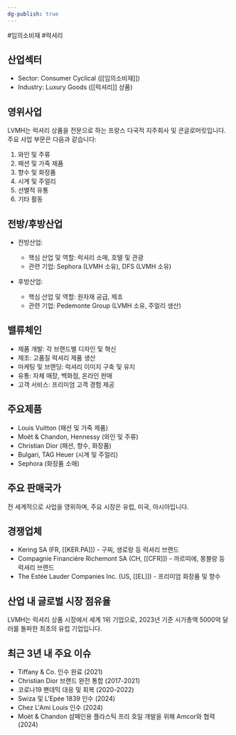 ```yaml
---
dg-publish: true
---
```

#임의소비재 #럭셔리 


## 산업섹터

- Sector: Consumer Cyclical ([[임의소비재]])
- Industry: Luxury Goods ([[럭셔리]] 상품)

## 영위사업

LVMH는 럭셔리 상품을 전문으로 하는 프랑스 다국적 지주회사 및 콘글로머릿입니다. 주요 사업 부문은 다음과 같습니다:

1. 와인 및 주류
2. 패션 및 가죽 제품
3. 향수 및 화장품
4. 시계 및 주얼리
5. 선별적 유통
6. 기타 활동

## 전방/후방산업

- 전방산업:
    
    - 핵심 산업 및 역할: 럭셔리 소매, 호텔 및 관광
    - 관련 기업: Sephora (LVMH 소유), DFS (LVMH 소유)
    
- 후방산업:
    
    - 핵심 산업 및 역할: 원자재 공급, 제조
    - 관련 기업: Pedemonte Group (LVMH 소유, 주얼리 생산)

## 밸류체인

- 제품 개발: 각 브랜드별 디자인 및 혁신
- 제조: 고품질 럭셔리 제품 생산
- 마케팅 및 브랜딩: 럭셔리 이미지 구축 및 유지
- 유통: 자체 매장, 백화점, 온라인 판매
- 고객 서비스: 프리미엄 고객 경험 제공

## 주요제품

- Louis Vuitton (패션 및 가죽 제품)
- Moët & Chandon, Hennessy (와인 및 주류)
- Christian Dior (패션, 향수, 화장품)
- Bulgari, TAG Heuer (시계 및 주얼리)
- Sephora (화장품 소매)

## 주요 판매국가

전 세계적으로 사업을 영위하며, 주요 시장은 유럽, 미국, 아시아입니다.

## 경쟁업체

- Kering SA (FR, [[KER.PA]]) - 구찌, 생로랑 등 럭셔리 브랜드
- Compagnie Financière Richemont SA (CH, [[CFR]]) - 까르띠에, 몽블랑 등 럭셔리 브랜드
- The Estée Lauder Companies Inc. (US, [[EL]]) - 프리미엄 화장품 및 향수

## 산업 내 글로벌 시장 점유율

LVMH는 럭셔리 상품 시장에서 세계 1위 기업으로, 2023년 기준 시가총액 5000억 달러를 돌파한 최초의 유럽 기업입니다.

## 최근 3년 내 주요 이슈

- Tiffany & Co. 인수 완료 (2021)
- Christian Dior 브랜드 완전 통합 (2017-2021)
- 코로나19 팬데믹 대응 및 회복 (2020-2022)
- Swiza 및 L'Epée 1839 인수 (2024)
- Chez L'Ami Louis 인수 (2024)
- Moët & Chandon 샴페인용 플라스틱 프리 호일 개발을 위해 Amcor와 협력 (2024)